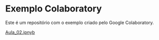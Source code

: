 # Exemplo Colaboratory  
Este é um repositório com o exemplo criado pelo Google Colaboratory.

[Aula_02.ipnyb](/Aula_02.ipynb)
